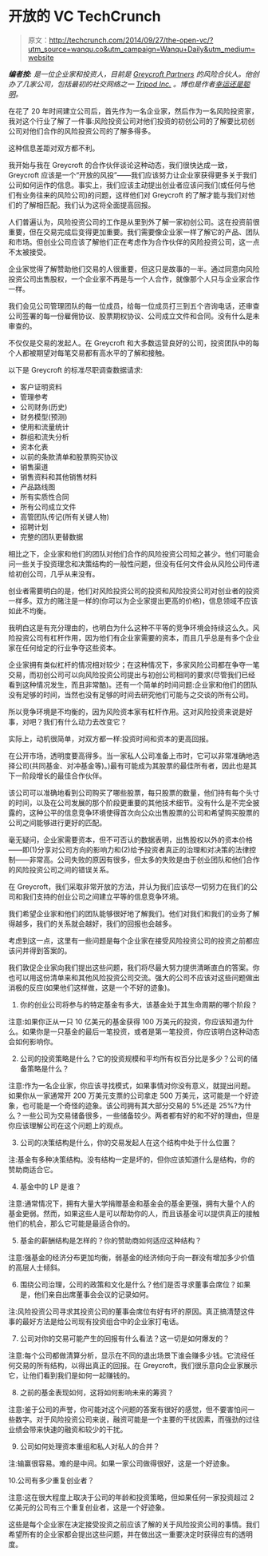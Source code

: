 # 开放的 VC TechCrunch

> 原文：<http://techcrunch.com/2014/09/27/the-open-vc/?utm_source=wanqu.co&utm_campaign=Wanqu+Daily&utm_medium=website>

***编者按:** 是一位企业家和投资人，目前是 [Greycroft Partners](http://greycroft.com/) 的风险合伙人。他创办了几家公司，包括最初的社交网络之一 [Tripod Inc.](http://www.tripod.lycos.com/) 。博也是作者[幸运还是聪明](http://www.amazon.com/Lucky-Or-Smart-First-Time-Entrepreneur/dp/1439210101)。*

在花了 20 年时间建立公司后，首先作为一名企业家，然后作为一名风险投资家，我对这个行业了解了一件事:风险投资公司对他们投资的初创公司的了解要比初创公司对他们合作的风险投资公司的了解多得多。

这种信息差距对双方都不利。

我开始与我在 Greycroft 的合作伙伴谈论这种动态，我们很快达成一致，Greycroft 应该是一个“开放的风投”——我们应该努力让企业家获得更多关于我们公司如何运作的信息。事实上，我们应该主动提出创业者应该问我们(或任何与他们有业务往来的风险公司)的问题，这样他们对 Greycroft 的了解才能与我们对他们的了解相匹配。我们认为这将全面提高回报。

人们普遍认为，风险投资公司的工作是从里到外了解一家初创公司。这在投资前很重要，但在交易完成后变得更加重要。我们需要像企业家一样了解它的产品、团队和市场。但创业公司应该了解他们正在考虑作为合作伙伴的风险投资公司，这一点不太被接受。

企业家觉得了解赞助他们交易的人很重要，但这只是故事的一半。通过同意向风险投资公司出售股权，一个企业家不再是与一个人合作，就像那个人只与企业家合作一样。

我们会见公司管理团队的每一位成员，给每一位成员打三到五个咨询电话，还审查公司签署的每一份雇佣协议、股票期权协议、公司成立文件和合同。没有什么是未审查的。

不仅仅是交易的发起人。在 Greycroft 和大多数运营良好的公司，投资团队中的每个人都被期望对每笔交易都有高水平的了解和接触。

以下是 Greycroft 的标准尽职调查数据请求:

*   客户证明资料
*   管理参考
*   公司财务(历史)
*   财务模型(预测)
*   使用和流量统计
*   群组和流失分析
*   资本化表
*   以前的条款清单和股票购买协议
*   销售渠道
*   销售资料和其他销售材料
*   产品路线图
*   所有实质性合同
*   所有公司成立文件
*   高管团队传记(所有关键人物)
*   招聘计划
*   完整的团队更替数据

相比之下，企业家和他们的团队对他们合作的风险投资公司知之甚少。他们可能会问一些关于投资理念和决策结构的一般性问题，但没有任何文件会从风险公司传递给初创公司，几乎从来没有。

创业者需要明白的是，他们对风险投资公司的投资和风险投资公司对创业者的投资一样多。双方的赌注是一样的(你可以为企业家提出更高的价格)，信息领域不应该如此不均衡。

我明白这是有充分理由的，也明白为什么这种不平等的竞争环境会持续这么久。风险投资公司有杠杆作用，因为他们有企业家需要的资本，而且几乎总是有多个企业家在任何给定的行业争夺这些资本。

企业家拥有类似杠杆的情况相对较少；在这种情况下，多家风险公司都在争夺一笔交易，而初创公司可以向风险投资公司提出与初创公司相同的要求(尽管我们已经看到这种情况发生，而且非常酷)。还有一个简单的时间问题:企业家和他们的团队没有足够的时间，当然也没有足够的时间去研究他们可能与之交谈的所有公司。

所以竞争环境是不均衡的，因为风险资本家有杠杆作用。这对风险投资来说是好事，对吧？我们有什么动力去改变它？

实际上，动机很简单，对双方都一样:投资时间和资本的更高回报。

在公开市场，透明度要高得多。当一家私人公司准备上市时，它可以非常准确地选择公司(共同基金、对冲基金等)。)最有可能成为其股票的最佳所有者，因此也是其下一阶段增长的最佳合作伙伴。

该公司可以准确地看到公司购买了哪些股票，每只股票的数量，他们持有每个头寸的时间，以及在公司发展的那个阶段更重要的其他技术细节。没有什么是不完全披露的，这种公平的信息竞争环境使得首次向公众出售股票的公司和希望购买股票的公司之间能够进行更好的匹配。

毫无疑问，企业家需要资本，但不可否认的数据表明，出售股权以外的资本价格——即(1)分享对公司方向的影响力和(2)给予投资者真正的治理和对决策的法律控制——非常高。公司失败的原因有很多，但太多的失败是由于创业团队和他们合作的风险投资公司之间的错误关系。

在 Greycroft，我们采取非常开放的方法，并认为我们应该尽一切努力在我们的公司和我们支持的创业公司之间建立平等的信息竞争环境。

我们希望企业家和他们的团队能够很好地了解我们。他们对我们和我们的业务了解得越多，我们的关系就会越好，我们的回报也会越多。

考虑到这一点，这里有一些问题是每个企业家在接受风险投资公司的投资之前都应该问并得到答案的。

我们敦促企业家向我们提出这些问题，我们将尽最大努力提供清晰直白的答案。你也可以用这份清单来和其他风险投资公司交流。强大的公司不应该对这些问题做出消极的反应(如果他们这样做，这是一个不好的迹象)。

1.  你的创业公司将参与的特定基金有多大，该基金处于其生命周期的哪个阶段？

注意:如果你正从一只 10 亿美元的基金获得 100 万美元的投资，你应该知道为什么。如果你是一只基金的最后一笔投资，或者是第一笔投资，你应该明白这种动态会如何影响你。

2.  公司的投资策略是什么？它的投资规模和平均所有权百分比是多少？公司的储备策略是什么？

注意:作为一名企业家，你应该寻找模式，如果事情对你没有意义，就提出问题。如果你从一家通常开 200 万美元支票的公司拿走 500 万美元，这可能是一个好迹象，也可能是一个奇怪的迹象。该公司拥有其大部分交易的 5%还是 25%?为什么？一些公司为交易储备很多，一些储备较少。两者都有好的和不好的理由，但是你应该理解公司在这个问题上的观点。

3.  公司的决策结构是什么，你的交易发起人在这个结构中处于什么位置？

注:基金有多种决策结构。没有结构一定是坏的，但你应该知道什么是结构，你的赞助商适合它。

4.  基金中的 LP 是谁？

注意:通常情况下，拥有大量大学捐赠基金和基金会的基金更强，拥有大量个人的基金更弱。然而，如果这些人是可以帮助你的人，而且该基金可以提供真正的接触他们的机会，那么它可能是最适合你的。

5.  基金的薪酬结构是怎样的？你的赞助商如何适应这种结构？

注意:强基金的经济分布更加均衡，弱基金的经济倾向于向一群没有增加多少价值的高层人士倾斜。

6.  围绕公司治理，公司的政策和文化是什么？他们是否寻求董事会席位？如果是，他们亲自出席董事会会议的记录如何。

注:风险投资公司寻求其投资公司的董事会席位有好有坏的原因。真正搞清楚这件事的最好方法是给公司现有投资组合中的企业家打电话。

7.  公司对你的交易可能产生的回报有什么看法？这一切是如何爆发的？

注意:每个公司都做清算分析，显示在不同的退出场景下谁会赚多少钱。它流经任何交易的所有结构，以得出真正的回报。在 Greycroft，我们很乐意向企业家展示它，让他们看到我们是如何一起赚钱的。

8.  之前的基金表现如何，这将如何影响未来的筹资？

注意:鉴于公司的声誉，你可能对这个问题的答案有很好的感觉，但不要害怕问一些数字。对于风险投资公司来说，融资可能是一个主要的干扰因素，而强劲的过往业绩会带来快速的融资和较少的干扰。

9.  公司如何处理资本重组和私人对私人的合并？

注:输赢很容易。难的是中间。如果一家公司做得很好，这是一个好迹象。

10.公司有多少重复创业者？

注意:这在很大程度上取决于公司的年龄和投资策略，但如果任何一家投资超过 2 亿美元的公司有三个重复创业者，这是一个好迹象。

这些是每个企业家在决定接受投资之前应该了解的关于风险投资公司的事情。我们希望所有的企业家都会提出这些问题，并在做出这一重要决定时获得应有的透明度。